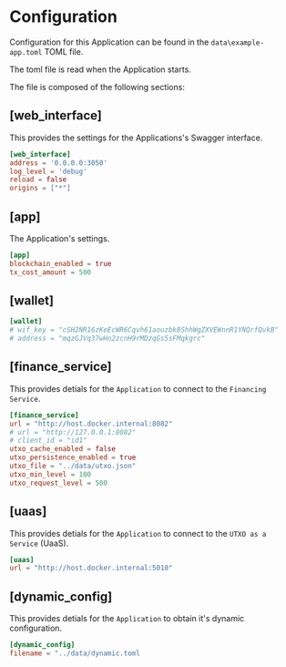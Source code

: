 # Configuration

Configuration for this Application can be found in the `data\example-app.toml` TOML file.

The toml file is read when the Application starts.

The file is composed of the following sections:


## [web_interface]
This provides the settings for the Applications's Swagger interface.

``` TOML
[web_interface]
address = '0.0.0.0:3050'
log_level = 'debug'
reload = false
origins = ["*"]
```

## [app]

The Application's settings.
``` TOML
[app]
blockchain_enabled = true
tx_cost_amount = 500
```

## [wallet]
``` TOML
[wallet]
# wif_key = "cSH2NR16zKeEcWR6Cqvh61aouzbk8ShhWgZXVEWnnR1YNQrfQvkB"
# address = "mqzGJVq37wHn2zcnH9rMDzqGs5sFMqkgrc"
```


## [finance_service]
This provides detials for the `Application` to connect to the `Financing Service`.

``` TOML
[finance_service]
url = "http://host.docker.internal:8082"
# url = "http://127.0.0.1:8082"
# client_id = "id1"
utxo_cache_enabled = false
utxo_persistence_enabled = true
utxo_file = "../data/utxo.json"
utxo_min_level = 100
utxo_request_level = 500
```
## [uaas]
This provides detials for the `Application` to connect to the `UTXO as a Service` (UaaS).
``` TOML
[uaas]
url = "http://host.docker.internal:5010"
```

## [dynamic_config]
This provides detials for the `Application` to obtain it's dynamic configuration.

``` TOML
[dynamic_config]
filename = "../data/dynamic.toml
```